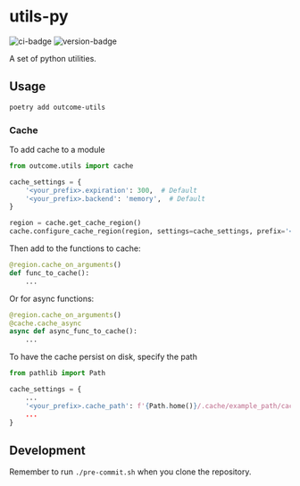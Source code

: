 # utils-py
![ci-badge](https://github.com/outcome-co/utils-py/workflows/Release/badge.svg?branch=v4.11.0) ![version-badge](https://img.shields.io/badge/version-4.11.0-brightgreen)

A set of python utilities.

## Usage

```sh
poetry add outcome-utils
```

### Cache

To add cache to a module
``` python
from outcome.utils import cache

cache_settings = {
    '<your_prefix>.expiration': 300,  # Default
    '<your_prefix>.backend': 'memory',  # Default
}

region = cache.get_cache_region()
cache.configure_cache_region(region, settings=cache_settings, prefix='<your_prefix>')
```

Then add to the functions to cache:
``` python
@region.cache_on_arguments()
def func_to_cache():
    ...
```

Or for async functions:
``` python
@region.cache_on_arguments()
@cache.cache_async
async def async_func_to_cache():
    ...
```

To have the cache persist on disk, specify the path
``` python
from pathlib import Path

cache_settings = {
    ...
    '<your_prefix>.cache_path': f'{Path.home()}/.cache/example_path/cache.pkl'',
    ...
}
```

## Development

Remember to run `./pre-commit.sh` when you clone the repository.

